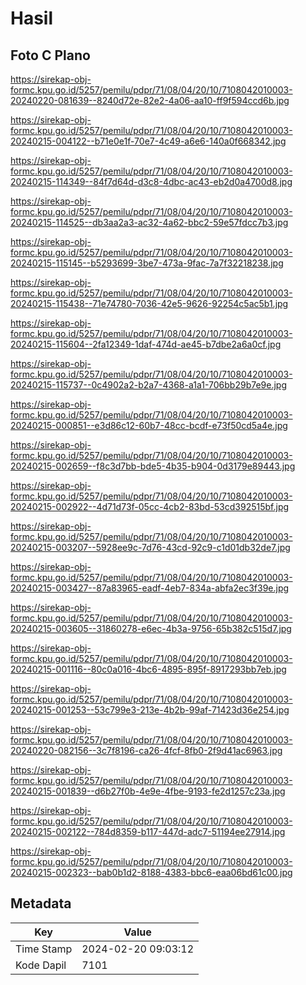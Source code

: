 # Hasil

## Foto C Plano

https://sirekap-obj-formc.kpu.go.id/5257/pemilu/pdpr/71/08/04/20/10/7108042010003-20240220-081639--8240d72e-82e2-4a06-aa10-ff9f594ccd6b.jpg

https://sirekap-obj-formc.kpu.go.id/5257/pemilu/pdpr/71/08/04/20/10/7108042010003-20240215-004122--b71e0e1f-70e7-4c49-a6e6-140a0f668342.jpg

https://sirekap-obj-formc.kpu.go.id/5257/pemilu/pdpr/71/08/04/20/10/7108042010003-20240215-114349--84f7d64d-d3c8-4dbc-ac43-eb2d0a4700d8.jpg

https://sirekap-obj-formc.kpu.go.id/5257/pemilu/pdpr/71/08/04/20/10/7108042010003-20240215-114525--db3aa2a3-ac32-4a62-bbc2-59e57fdcc7b3.jpg

https://sirekap-obj-formc.kpu.go.id/5257/pemilu/pdpr/71/08/04/20/10/7108042010003-20240215-115145--b5293699-3be7-473a-9fac-7a7f32218238.jpg

https://sirekap-obj-formc.kpu.go.id/5257/pemilu/pdpr/71/08/04/20/10/7108042010003-20240215-115438--71e74780-7036-42e5-9626-92254c5ac5b1.jpg

https://sirekap-obj-formc.kpu.go.id/5257/pemilu/pdpr/71/08/04/20/10/7108042010003-20240215-115604--2fa12349-1daf-474d-ae45-b7dbe2a6a0cf.jpg

https://sirekap-obj-formc.kpu.go.id/5257/pemilu/pdpr/71/08/04/20/10/7108042010003-20240215-115737--0c4902a2-b2a7-4368-a1a1-706bb29b7e9e.jpg

https://sirekap-obj-formc.kpu.go.id/5257/pemilu/pdpr/71/08/04/20/10/7108042010003-20240215-000851--e3d86c12-60b7-48cc-bcdf-e73f50cd5a4e.jpg

https://sirekap-obj-formc.kpu.go.id/5257/pemilu/pdpr/71/08/04/20/10/7108042010003-20240215-002659--f8c3d7bb-bde5-4b35-b904-0d3179e89443.jpg

https://sirekap-obj-formc.kpu.go.id/5257/pemilu/pdpr/71/08/04/20/10/7108042010003-20240215-002922--4d71d73f-05cc-4cb2-83bd-53cd392515bf.jpg

https://sirekap-obj-formc.kpu.go.id/5257/pemilu/pdpr/71/08/04/20/10/7108042010003-20240215-003207--5928ee9c-7d76-43cd-92c9-c1d01db32de7.jpg

https://sirekap-obj-formc.kpu.go.id/5257/pemilu/pdpr/71/08/04/20/10/7108042010003-20240215-003427--87a83965-eadf-4eb7-834a-abfa2ec3f39e.jpg

https://sirekap-obj-formc.kpu.go.id/5257/pemilu/pdpr/71/08/04/20/10/7108042010003-20240215-003605--31860278-e6ec-4b3a-9756-65b382c515d7.jpg

https://sirekap-obj-formc.kpu.go.id/5257/pemilu/pdpr/71/08/04/20/10/7108042010003-20240215-001116--80c0a016-4bc6-4895-895f-8917293bb7eb.jpg

https://sirekap-obj-formc.kpu.go.id/5257/pemilu/pdpr/71/08/04/20/10/7108042010003-20240215-001253--53c799e3-213e-4b2b-99af-71423d36e254.jpg

https://sirekap-obj-formc.kpu.go.id/5257/pemilu/pdpr/71/08/04/20/10/7108042010003-20240220-082156--3c7f8196-ca26-4fcf-8fb0-2f9d41ac6963.jpg

https://sirekap-obj-formc.kpu.go.id/5257/pemilu/pdpr/71/08/04/20/10/7108042010003-20240215-001839--d6b27f0b-4e9e-4fbe-9193-fe2d1257c23a.jpg

https://sirekap-obj-formc.kpu.go.id/5257/pemilu/pdpr/71/08/04/20/10/7108042010003-20240215-002122--784d8359-b117-447d-adc7-51194ee27914.jpg

https://sirekap-obj-formc.kpu.go.id/5257/pemilu/pdpr/71/08/04/20/10/7108042010003-20240215-002323--bab0b1d2-8188-4383-bbc6-eaa06bd61c00.jpg


## Metadata

| Key        | Value               |
| ---------- | ------------------- |
| Time Stamp | 2024-02-20 09:03:12 |
| Kode Dapil | 7101                |



